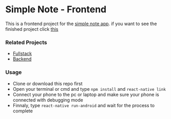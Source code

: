 # Simple Note - Frontend

This is a frontend project for the [simple note app](https://github.com/fdlnfjrrmdni/simple-note-fullstack). if you want to see the finished project click [this](https://github.com/fdlnfjrrmdni/simple-note-fullstack)

### Related Projects

* [Fullstack](https://github.com/fdlnfjrrmdni/simple-note-fullstack)
* [Backend](https://github.com/fdlnfjrrmdni/simple-note-backend)

### Usage

- Clone or download this repo first
- Open your terminal or cmd and type `npm install` and `react-native link`
- Connect your phone to the pc or laptop and make sure your phone is connected with debugging mode
- Finnaly, type `react-native run-android` and wait for the process to complete
